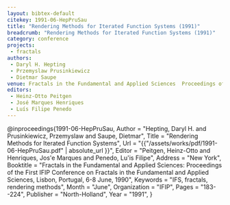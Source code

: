 ```yaml
---
layout: bibtex-default
citekey: 1991-06-HepPruSau
title: "Rendering Methods for Iterated Function Systems (1991)"
breadcrumb: "Rendering Methods for Iterated Function Systems (1991)"
category: conference
projects:
 - fractals
authors:
 - Daryl H. Hepting
 - Przemyslaw Prusinkiewicz
 - Dietmar Saupe
venue: Fractals in the Fundamental and Applied Sciences  Proceedings of the First IFIP Conference on Fractals in the Fundamental and Applied Sciences  Lisbon  Portugal  6 8 June  1990
editors:
 - Heinz-Otto Peitgen
 - José Marques Henriques
 - Luís Filipe Penedo
---
```

@inproceedings{1991-06-HepPruSau,
	Author =  "Hepting, Daryl H. and Prusinkiewicz, Przemyslaw and Saupe, Dietmar",
	Title =  "Rendering Methods for Iterated Function Systems",
	Url = \"{{"/assets/works/pdf/1991-06-HepPruSau.pdf" | absolute_url }}\",
	Editor =  "Peitgen, Heinz-Otto and Henriques, Jos\'e Marques and Penedo, Lu\'is Filipe",
	Address =  "New York",
	Booktitle =  "Fractals in the Fundamental and Applied Sciences: Proceedings of the First IFIP Conference on Fractals in the Fundamental and Applied Sciences, Lisbon, Portugal, 6-8 June, 1990",
	Keywords =  "IFS, fractals, rendering methods",
	Month =  "June",
	Organization =  "IFIP",
	Pages =  "183--224",
	Publisher =  "North-Holland",
	Year =  "1991",
}
